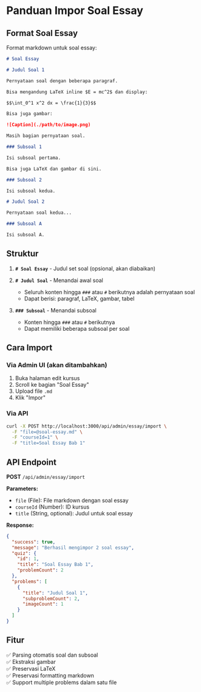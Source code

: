 # Panduan Impor Soal Essay

## Format Soal Essay

Format markdown untuk soal essay:

```markdown
# Soal Essay

# Judul Soal 1

Pernyataan soal dengan beberapa paragraf.

Bisa mengandung LaTeX inline $E = mc^2$ dan display:

$$\int_0^1 x^2 dx = \frac{1}{3}$$

Bisa juga gambar:

![Caption](./path/to/image.png)

Masih bagian pernyataan soal.

### Subsoal 1

Isi subsoal pertama.

Bisa juga LaTeX dan gambar di sini.

### Subsoal 2

Isi subsoal kedua.

# Judul Soal 2

Pernyataan soal kedua...

### Subsoal A

Isi subsoal A.
```

## Struktur

1. **`# Soal Essay`** - Judul set soal (opsional, akan diabaikan)

2. **`# Judul Soal`** - Menandai awal soal
   - Seluruh konten hingga `###` atau `#` berikutnya adalah pernyataan soal
   - Dapat berisi: paragraf, LaTeX, gambar, tabel

3. **`### Subsoal`** - Menandai subsoal
   - Konten hingga `###` atau `#` berikutnya
   - Dapat memiliki beberapa subsoal per soal

## Cara Import

### Via Admin UI (akan ditambahkan)

1. Buka halaman edit kursus
2. Scroll ke bagian "Soal Essay"
3. Upload file `.md`
4. Klik "Impor"

### Via API

```bash
curl -X POST http://localhost:3000/api/admin/essay/import \
  -F "file=@soal-essay.md" \
  -F "courseId=1" \
  -F "title=Soal Essay Bab 1"
```

## API Endpoint

**POST** `/api/admin/essay/import`

**Parameters:**
- `file` (File): File markdown dengan soal essay
- `courseId` (Number): ID kursus
- `title` (String, optional): Judul untuk soal essay

**Response:**
```json
{
  "success": true,
  "message": "Berhasil mengimpor 2 soal essay",
  "quiz": {
    "id": 1,
    "title": "Soal Essay Bab 1",
    "problemCount": 2
  },
  "problems": [
    {
      "title": "Judul Soal 1",
      "subproblemCount": 2,
      "imageCount": 1
    }
  ]
}
```

## Fitur

✅ Parsing otomatis soal dan subsoal  
✅ Ekstraksi gambar  
✅ Preservasi LaTeX  
✅ Preservasi formatting markdown  
✅ Support multiple problems dalam satu file  

